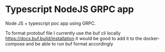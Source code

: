 # Typescript NodeJS GRPC app
Node JS + typescript poc app using GRPC.

To format protobuf file I currently use the buf cli locally https://docs.buf.build/installation
it would be good to add it to the docker-compose and be able to run buf format accordingly
